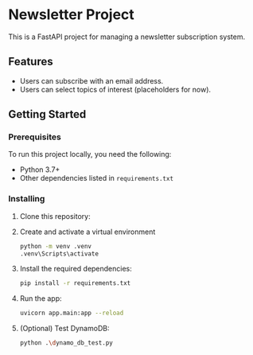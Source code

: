 # Newsletter Project

This is a FastAPI project for managing a newsletter subscription system.

## Features
- Users can subscribe with an email address.
- Users can select topics of interest (placeholders for now).

## Getting Started

### Prerequisites

To run this project locally, you need the following:

- Python 3.7+
- Other dependencies listed in `requirements.txt`

### Installing

1. Clone this repository:
2. Create and activate a virtual environment
    ```bash
    python -m venv .venv
    .venv\Scripts\activate
    ```
3. Install the required dependencies:

    ```bash
    pip install -r requirements.txt
    ```
4. Run the app:
   ```bash
   uvicorn app.main:app --reload
   ```
5. (Optional) Test DynamoDB:
    ```bash
    python .\dynamo_db_test.py
    ```
